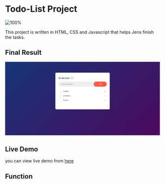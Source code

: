 # Todo-List Project

![100%](https://progress-bar.dev/100/?title=Done)

This project is written in HTML, CSS and Javascript that helps Jens finish the tasks.

## Final Result

![img](./images/project.png)

## Live Demo

you can view live demo from [here](https://mahmoud128.github.io/Todo-list/)

## Function 




